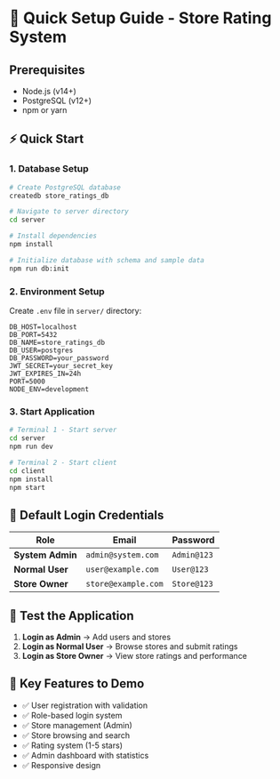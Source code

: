 # 🚀 Quick Setup Guide - Store Rating System

## Prerequisites
- Node.js (v14+)
- PostgreSQL (v12+)
- npm or yarn

## ⚡ Quick Start

### 1. Database Setup
```bash
# Create PostgreSQL database
createdb store_ratings_db

# Navigate to server directory
cd server

# Install dependencies
npm install

# Initialize database with schema and sample data
npm run db:init
```

### 2. Environment Setup
Create `.env` file in `server/` directory:
```env
DB_HOST=localhost
DB_PORT=5432
DB_NAME=store_ratings_db
DB_USER=postgres
DB_PASSWORD=your_password
JWT_SECRET=your_secret_key
JWT_EXPIRES_IN=24h
PORT=5000
NODE_ENV=development
```

### 3. Start Application
```bash
# Terminal 1 - Start server
cd server
npm run dev

# Terminal 2 - Start client
cd client
npm install
npm start
```

## 🔑 Default Login Credentials

| Role | Email | Password |
|------|-------|----------|
| **System Admin** | `admin@system.com` | `Admin@123` |
| **Normal User** | `user@example.com` | `User@123` |
| **Store Owner** | `store@example.com` | `Store@123` |

## 📱 Test the Application

1. **Login as Admin** → Add users and stores
2. **Login as Normal User** → Browse stores and submit ratings
3. **Login as Store Owner** → View store ratings and performance

## 🎯 Key Features to Demo

- ✅ User registration with validation
- ✅ Role-based login system
- ✅ Store management (Admin)
- ✅ Store browsing and search
- ✅ Rating system (1-5 stars)
- ✅ Admin dashboard with statistics
- ✅ Responsive design




